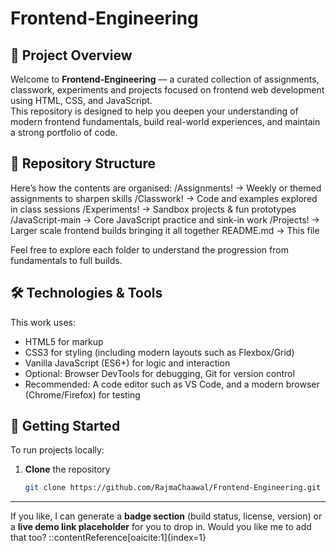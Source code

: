 # Frontend-Engineering

## 🎯 Project Overview  
Welcome to **Frontend-Engineering** — a curated collection of assignments, classwork, experiments and projects focused on frontend web development using HTML, CSS, and JavaScript.  
This repository is designed to help you deepen your understanding of modern frontend fundamentals, build real-world experiences, and maintain a strong portfolio of code.

## 📁 Repository Structure  
Here’s how the contents are organised:
/Assignments! → Weekly or themed assignments to sharpen skills
/Classwork! → Code and examples explored in class sessions
/Experiments! → Sandbox projects & fun prototypes
/JavaScript-main → Core JavaScript practice and sink-in work
/Projects! → Larger scale frontend builds bringing it all together
README.md → This file


Feel free to explore each folder to understand the progression from fundamentals to full builds.

## 🛠️ Technologies & Tools  
This work uses:
- HTML5 for markup  
- CSS3 for styling (including modern layouts such as Flexbox/Grid)  
- Vanilla JavaScript (ES6+) for logic and interaction  
- Optional: Browser DevTools for debugging, Git for version control  
- Recommended: A code editor such as VS Code, and a modern browser (Chrome/Firefox) for testing

## 🚀 Getting Started  
To run projects locally:
1. **Clone** the repository  
   ```bash
   git clone https://github.com/RajmaChaawal/Frontend-Engineering.git


---

If you like, I can generate a **badge section** (build status, license, version) or a **live demo link placeholder** for you to drop in. Would you like me to add that too?
::contentReference[oaicite:1]{index=1}
